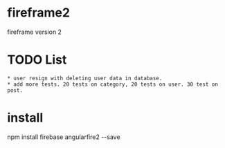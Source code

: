 # fireframe2
fireframe version 2


# TODO List

    * user resign with deleting user data in database.
    * add more tests. 20 tests on category, 20 tests on user. 30 test on post.


# install

npm install firebase angularfire2 --save

